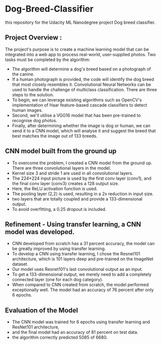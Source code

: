# Dog-Breed-Classifier

this repository for the Udacity ML Nanodegree project Dog breed classifier.

## Project Overview :

The project's purpose is to create a machine learning model that can be integrated into a web app to process real-world, user-supplied photos. Two tasks must be completed by the algorithm:

- The algorithm will determine a dog's breed based on a photograph of the canine.
- If a human photograph is provided, the code will identify the dog breed that most closely resembles it.
Convolutional Neural Networks can be used to handle the challenge of multiclass classification.
There are three steps to the solution. 
- To begin, we can leverage existing algorithms such as OpenCV's implementation of Haar feature-based cascade classifiers to detect human images. 
- Second, we'll utilise a VGG16 model that has been pre-trained to recognise dog photos. 
- Finally, after determining whether the image is dog or human, we can send it to a CNN model, which will analyse it and suggest the breed that best matches the image out of 133 breeds.

## CNN model built from the ground up

- To overcome the problem, I created a CNN model from the ground up. There are three convolutional layers in the model. 
- Kernel size 3 and stride 1 are used in all convolutional layers. 
- The 224*224 input picture is used by the first conv layer (conv1), and the final conv layer (conv3) creates a 128 output size. 
- Here, the ReLU activation function is used. 
- The pooling layer (2,2) is used, resulting in a 2x reduction in input size. 
- two layers that are totally coupled and provide a 133-dimensional output. 
- To avoid overfitting, a 0.25 dropout is included.

## Refinement - Using transfer learning, a CNN model was developed.

- CNN developed from scratch has a 31 percent accuracy, the model can be greatly improved by using transfer learning. 
- To develop a CNN using transfer learning, I chose the Resnet101 architecture, which is 101 layers deep and pre-trained on the ImageNet dataset. 
- Our model uses Resnet101's last convolutional output as an input. 
- To get a 133-dimensional output, we merely need to add a completely connected layer (one for each dog category). 
- When compared to CNN created from scratch, the model performed exceptionally well. The model had an accuracy of 76 percent after only 6 epochs.

## Evaluation of the Model

- The CNN model was trained for 6 epochs using transfer learning and ResNet101 architecture, 
- and the final model had an accuracy of 81 percent on test data.  
- the algorithm correctly predicted 5085 of 6680.
